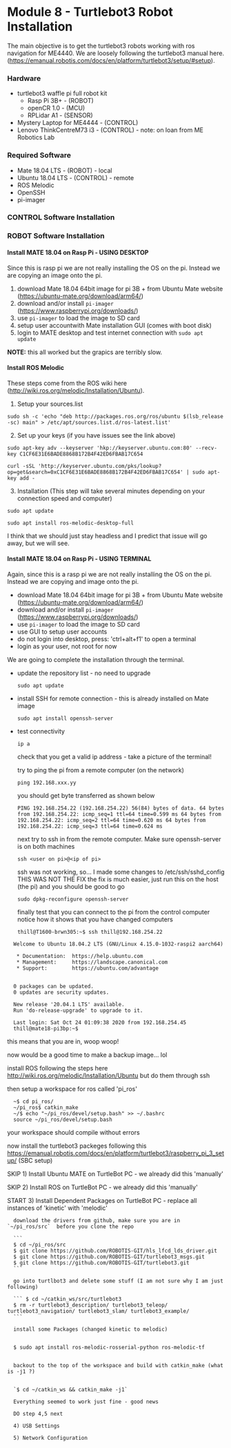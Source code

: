 # Module 8 - Turtlebot3 Robot Installation

The main objective is to get the turtlebot3 robots working with ros navigation for ME4440. We are loosely following the turtlebot3 manual here. (https://emanual.robotis.com/docs/en/platform/turtlebot3/setup/#setup). 

### Hardware
  * turtlebot3 waffle pi full robot kit 
    * Rasp Pi 3B+ - (ROBOT) 
    * openCR 1.0 - (MCU)
    * RPLidar A1 - (SENSOR)
  * Mystery Laptop for ME4444 - (CONTROL)
  * Lenovo ThinkCentreM73 i3 - (CONTROL) - note: on loan from ME Robotics Lab

### Required Software
  * Mate 18.04 LTS - (ROBOT) - local 
  * Ubuntu 18.04 LTS - (CONTROL) - remote
  * ROS Melodic
  * OpenSSH
  * pi-imager
  
### CONTROL Software Installation 

### ROBOT Software Installation 

#### Install MATE 18.04 on Rasp Pi - USING DESKTOP
Since this is rasp pi we are not really installing the OS on the pi. Instead we are copying an image onto the pi.
1) download Mate 18.04 64bit image for pi 3B + from Ubuntu Mate website (https://ubuntu-mate.org/download/arm64/)
2) download and/or install `pi-imager` (https://www.raspberrypi.org/downloads/)
3) use `pi-imager` to load the image to SD card
4) setup user accountwith Mate installation GUI (comes with boot disk)
5) login to MATE desktop and test internet connection with `sudo apt update`

  **NOTE:** this all worked but the grapics are terribly slow. 

#### Install ROS Melodic 
These steps come from the ROS wiki here (http://wiki.ros.org/melodic/Installation/Ubuntu).
1) Setup your sources.list

`sudo sh -c 'echo "deb http://packages.ros.org/ros/ubuntu $(lsb_release -sc) main" > /etc/apt/sources.list.d/ros-latest.list'`

2) Set up your keys (if you have issues see the link above)

`sudo apt-key adv --keyserver 'hkp://keyserver.ubuntu.com:80' --recv-key C1CF6E31E6BADE8868B172B4F42ED6FBAB17C654`

`curl -sSL 'http://keyserver.ubuntu.com/pks/lookup?op=get&search=0xC1CF6E31E6BADE8868B172B4F42ED6FBAB17C654' | sudo apt-key add -`

3) Installation (This step will take several minutes depending on your connection speed and computer)

`sudo apt update`

`sudo apt install ros-melodic-desktop-full`





I think that we should just stay headless and I predict that issue will go away, but we will see.

#### Install MATE 18.04 on Rasp Pi - USING TERMINAL
Again, since this is a rasp pi we are not really installing the OS on the pi. Instead we are copying and image onto the pi.
* download Mate 18.04 64bit image for pi 3B + from Ubuntu Mate website (https://ubuntu-mate.org/download/arm64/)
* download and/or install `pi-imager` (https://www.raspberrypi.org/downloads/)
* use `pi-imager` to load the image to SD card
* use GUI to setup user accounts
* do not login into desktop, press: 'ctrl+alt+f1' to open a terminal
* login as your user, not root for now

We are going to complete the installation through the terminal.

* update the repository list - no need to upgrade

  `sudo apt update`

* install SSH for remote connection - this is already installed on Mate image

  `sudo apt install openssh-server`

* test connectivity

  `ip a`

  check that you get a valid ip address - take a picture of the terminal!

  try to ping the pi from a remote computer (on the network)

  `ping 192.168.xxx.yy`

  you should get byte transferred as shown below

  `PING 192.168.254.22 (192.168.254.22) 56(84) bytes of data.
  64 bytes from 192.168.254.22: icmp_seq=1 ttl=64 time=0.599 ms
  64 bytes from 192.168.254.22: icmp_seq=2 ttl=64 time=0.620 ms
  64 bytes from 192.168.254.22: icmp_seq=3 ttl=64 time=0.624 ms`

  next try to ssh in from the remote computer. Make sure openssh-server is on both machines

  `ssh <user on pi>@<ip of pi>`

  ssh was not working, so... I made some changes to /etc/ssh/sshd_config THIS WAS NOT THE FIX
  the fix is much easier, just run this on the host (the pi) and you should be good to go

  `sudo dpkg-reconfigure openssh-server`

  finally test that you can connect to the pi from the control computer
  notice how it shows that you have changed computers

  `thill@T1600-brwn305:~$ ssh thill@192.168.254.22`

```  thill@192.168.254.22's password:
  Welcome to Ubuntu 18.04.2 LTS (GNU/Linux 4.15.0-1032-raspi2 aarch64)

   * Documentation:  https://help.ubuntu.com
   * Management:     https://landscape.canonical.com
   * Support:        https://ubuntu.com/advantage


  0 packages can be updated.
  0 updates are security updates.

  New release '20.04.1 LTS' available.
  Run 'do-release-upgrade' to upgrade to it.

  Last login: Sat Oct 24 01:09:38 2020 from 192.168.254.45
  thill@mate18-pi3bp:~$
```
  this means that you are in, woop woop!

  now would be a good time to make a backup image... lol

  install ROS following  the steps here http://wiki.ros.org/melodic/Installation/Ubuntu but do them through ssh

  then setup a workspace for ros called 'pi_ros'

``` ~$ mkdir -p ~/pi_ros/src
  ~$ cd pi_ros/
  ~/pi_ros$ catkin_make
  ~/$ echo "~/pi_ros/devel/setup.bash" >> ~/.bashrc
  source ~/pi_ros/devel/setup.bash
  ```



  your workspace should compile without errors

  now install the turtlebot3 packeges following this https://emanual.robotis.com/docs/en/platform/turtlebot3/raspberry_pi_3_setup/ (SBC setup)

   SKIP 1) Install Ubuntu MATE on TurtleBot PC - we already did this 'manually'

   SKIP 2) Install ROS on TurtleBot PC - we already did this 'manually'

   START 3) Install Dependent Packages on TurtleBot PC - replace all instances of 'kinetic' with 'melodic'


      download the drivers from github, make sure you are in `~/pi_ros/src`  before you clone the repo

      ```
      $ cd ~/pi_ros/src
      $ git clone https://github.com/ROBOTIS-GIT/hls_lfcd_lds_driver.git
      $ git clone https://github.com/ROBOTIS-GIT/turtlebot3_msgs.git
      $ git clone https://github.com/ROBOTIS-GIT/turtlebot3.git
      ```

      go into turtlbot3 and delete some stuff (I am not sure why I am just following)

      ``` $ cd ~/catkin_ws/src/turtlebot3
      $ rm -r turtlebot3_description/ turtlebot3_teleop/ turtlebot3_navigation/ turtlebot3_slam/ turtlebot3_example/
      ```

      install some Packages (changed kinetic to melodic)


      $ sudo apt install ros-melodic-rosserial-python ros-melodic-tf


      backout to the top of the workspace and build with catkin_make (what is -j1 ?)


      `$ cd ~/catkin_ws && catkin_make -j1`

      Everything seemed to work just fine - good news

      DO step 4,5 next

      4) USB Settings

      5) Network Configuration
